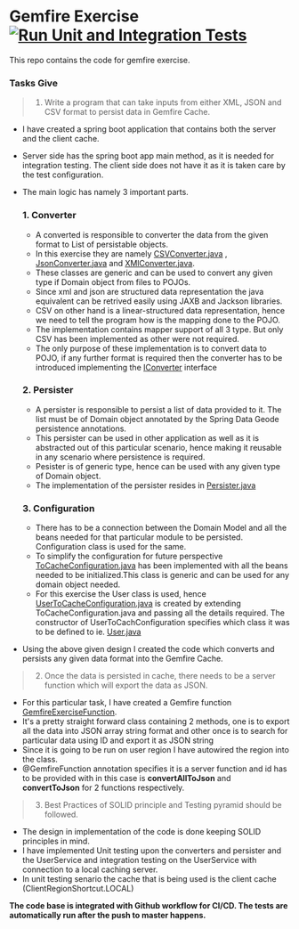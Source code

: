 # Gemfire Exercise  [![Run Unit and Integration Tests](https://github.com/ameya2353/GemfireExerciseUBS/actions/workflows/code-unit-test.yml/badge.svg)](https://github.com/ameya2353/GemfireExerciseUBS/actions/workflows/code-unit-test.yml)
 This repo contains the code for gemfire exercise.

### Tasks Give
> 1. Write a program that can take inputs from either XML, JSON and CSV format to persist data in Gemfire Cache.
- I have created a spring boot application that contains both the server and the client cache. 
- Server side has the spring boot app main method, as it is needed for integration testing. The client side does not have it as it is taken care by the test configuration.

- The main logic has namely 3 important parts.
  ### 1.  Converter

    - A converted is responsible to converter the data from the given format to List of persistable objects.
    - In this exercise they are namely [CSVConverter.java](src/main/java/com/ubs/exercise/client/converter/csv/CSVConverter.java) , [JsonConverter.java](src/main/java/com/ubs/exercise/client/converter/json/JsonConverter.java) and [XMlConverter.java](src/main/java/com/ubs/exercise/client/converter/xml/XMLConverter.java).
    - These classes are generic and can be used to convert any given type if Domain object from files to POJOs.
    - Since xml and json are structured data representation the java equivalent can be retrived easily using JAXB and Jackson libraries.
    - CSV on other hand is a linear-structured data representation, hence we need to tell the program how is the mapping done to the POJO.
    - The implementation contains mapper support of all 3 type. But only CSV has been implemented as other were not required.
    - The only purpose of these implementation is to convert data to POJO, if any further format is required then the converter has to be introduced implementing the [IConverter](src/main/java/com/ubs/exercise/client/converter/IConverter.java) interface

    ### 2.  Persister
    
    - A persister is responsible to persist a list of data provided to it. The list must be of Domain object annotated by the Spring Data Geode persistence annotations.
    - This persister can be used in other application as well as it is abstracted out of this particular scenario, hence making it reusable in any scenario where persistence is required.
    - Pesister is of generic type, hence can be used with any given type of Domain object.
    - The implementation of the persister resides in [Persister.java](src/main/java/com/ubs/exercise/client/persister/Persister.java)

    ### 3.  Configuration
    
    - There has to be a connection between the Domain Model and all the beans needed for that particular module to be persisted. Configuration class is used for the same.
    - To simplify the configuration for future perspective [ToCacheConfiguration.java](src/main/java/com/ubs/exercise/client/configurations/ToCachConfiguration.java) has been implemented with all the beans needed to be initialized.This class is generic and can be used for any domain object needed.
    - For this exercise the User class is used, hence [UserToCacheConfiguration.java](src/main/java/com/ubs/exercise/client/configurations/UserToCachConfiguration.java) is created by extending ToCacheConfiguration.java and passing all the details required. The constructor of UserToCachConfiguration specifies which class it was to be defined to ie. [User.java](src/main/java/com/ubs/exercise/client/model/user/User.java)

- Using the above given design I created the code which converts and persists any given data format into the Gemfire Cache.

> 2. Once the data is persisted in cache, there needs to be a server function which will export the data as JSON.
- For this particular task, I have created a Gemfire function [GemfireExerciseFunction](src/main/java/com/ubs/exercise/server/functions/GemfireExerciseFunction.java).
- It's a pretty straight forward class containing 2 methods, one is to export all the data into  JSON array string format and other once is to search for particular data using ID and export it as JSON string
- Since it is going to be run on user region I have autowired the region into the class.
- @GemfireFunction annotation specifies it is a server function and id has to be provided with in this case is **convertAllToJson** and **convertToJson** for 2 functions respectively.

> 3. Best Practices of SOLID principle and Testing pyramid should be followed.
- The design in implementation of the code is done keeping SOLID principles in mind.
- I have implemented Unit testing upon the converters and persister and the UserService and integration testing on the UserService with connection to a local caching server.
- In unit testing senario the cache that is being used is the client cache (ClientRegionShortcut.LOCAL)

**The code base is integrated with Github workflow for CI/CD. The tests are automatically run after the push to master happens.**